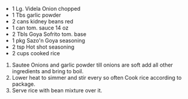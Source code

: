 - 1 Lg. Videla Onion chopped
- 1 Tbs garlic powder
- 2 cans kidney beans red
- 1 can tom. sauce 14 oz
- 2 Tbls Goya Sofrito tom. base
- 1 pkg Sazo'n Goya seasoning
- 2 tsp Hot shot seasoning
- 2 cups cooked rice

1. Sautee Onions and garlic powder till onions are soft add all other ingredients and bring to boil.
1. Lower heat to simmer and stir every so often Cook rice according to package.
1. Serve rice with bean mixture over it.
